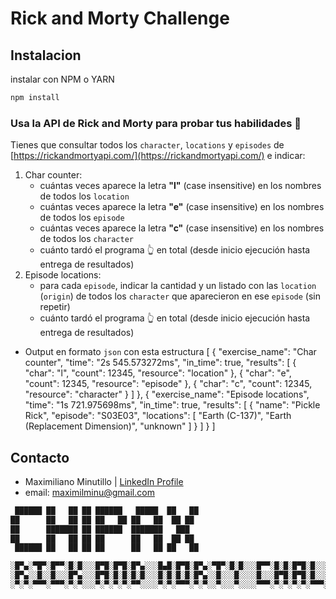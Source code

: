 # Rick and Morty Challenge

## Instalacion

instalar con NPM o YARN

```bash
npm install
```
### Usa la API de Rick and Morty para probar tus habilidades 🥼

Tienes que consultar todos los `character`, `locations` y `episodes` de [https://rickandmortyapi.com/](https://rickandmortyapi.com/) e indicar:

1. Char counter:
    - cuántas veces aparece la letra **"l"** (case insensitive) en los nombres de todos los `location`
    - cuántas veces aparece la letra **"e"** (case insensitive) en los nombres de todos los `episode`
    - cuántas veces aparece la letra **"c"** (case insensitive) en los nombres de todos los `character`
    - cuánto tardó el programa 👆 en total (desde inicio ejecución hasta entrega de resultados)
2. Episode locations:
    - para cada `episode`, indicar la cantidad y un listado con las `location` (`origin`) de todos los `character` que aparecieron en ese `episode` (sin repetir)
    - cuánto tardó el programa 👆 en total (desde inicio ejecución hasta entrega de resultados)
- Output en formato `json` con esta estructura
[
    {
        "exercise_name": "Char counter",
        "time": "2s 545.573272ms",
        "in_time": true,
        "results": [
            {
                "char": "l",
                "count": 12345,
                "resource": "location"
            },
            {
                "char": "e",
                "count": 12345,
                "resource": "episode"
            },
            {
                "char": "c",
                "count": 12345,
                "resource": "character"
            }
        ]
    },
    {
        "exercise_name": "Episode locations",
        "time": "1s 721.975698ms",
        "in_time": true,
        "results": [
            {
                "name": "Pickle Rick",
                "episode": "S03E03",
                "locations": [
                  "Earth (C-137)",
                  "Earth (Replacement Dimension)",
                  "unknown"
                ]
            }
        ]
    }
]

## Contacto

- Maximiliano Minutillo | [LinkedIn Profile](https://www.linkedin.com/in/maximiliano-minutillo/)
- email: maximilminu@gmail.com

```bash
 ██████ ██   ██ ██ ██████   █████  ██   ██ 
██      ██   ██ ██ ██   ██ ██   ██  ██ ██  
██      ███████ ██ ██████  ███████   ███   
██      ██   ██ ██ ██      ██   ██  ██ ██  
 ██████ ██   ██ ██ ██      ██   ██ ██   ██

░█▀▄░▀█▀░█▀▀░█░█░░░█▀█░█▀█░█▀▄░░░█▄█░█▀█░█▀▄░▀█▀░█░█░░░█▀▀░█░█░█▀█░█░░░█░░░█▀▀░█▀█░█▀▀░█▀▀
░█▀▄░░█░░█░░░█▀▄░░░█▀█░█░█░█░█░░░█░█░█░█░█▀▄░░█░░░█░░░░█░░░█▀█░█▀█░█░░░█░░░█▀▀░█░█░█░█░█▀▀
░▀░▀░▀▀▀░▀▀▀░▀░▀░░░▀░▀░▀░▀░▀▀░░░░▀░▀░▀▀▀░▀░▀░░▀░░░▀░░░░▀▀▀░▀░▀░▀░▀░▀▀▀░▀▀▀░▀▀▀░▀░▀░▀▀▀░▀▀▀
```